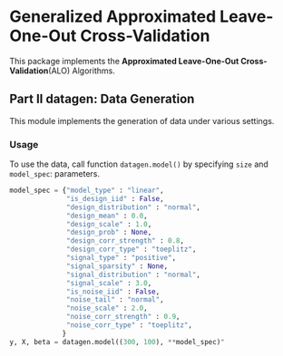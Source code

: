 # Generalized Approximated Leave-One-Out Cross-Validation

This package implements the **Approximated Leave-One-Out Cross-Validation**(ALO) Algorithms.

## Part II datagen: Data Generation
This module implements the generation of data under various settings.

### Usage
To use the data, call function `datagen.model()` by specifying `size` and `model_spec`:
parameters.
```python
model_spec = {"model_type" : "linear",
              "is_design_iid" : False,
              "design_distribution" : "normal",
              "design_mean" : 0.0,
              "design_scale" : 1.0,
              "design_prob" : None,
              "design_corr_strength" : 0.8,
              "design_corr_type" : "toeplitz",
              "signal_type" : "positive",
              "signal_sparsity" : None,
              "signal_distribution" : "normal",
              "signal_scale" : 3.0,
              "is_noise_iid" : False,
              "noise_tail" : "normal",
              "noise_scale" : 2.0,
              "noise_corr_strength" : 0.9,
              "noise_corr_type" : "toeplitz",
             }
y, X, beta = datagen.model((300, 100), **model_spec)"
```

